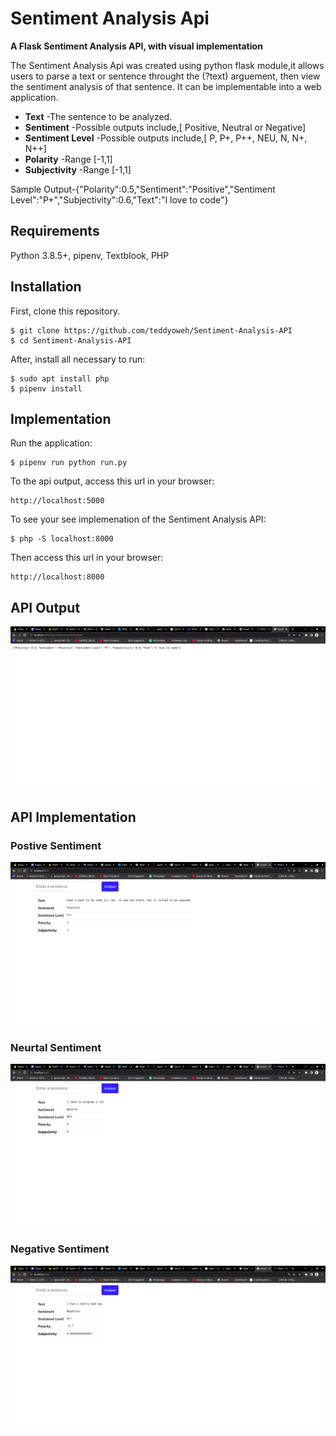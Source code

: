# Sentiment Analysis Api

**A Flask Sentiment Analysis API, with visual implementation**

The Sentiment Analysis Api was created using python flask module,it allows users to parse a text or sentence throught the (?text) arguement, then view the sentiment analysis of that sentence. It can be implementable into a web application.

* **Text** -The sentence to be analyzed.
* **Sentiment** -Possible outputs include,[ Positive, Neutral or Negative]
* **Sentiment Level** -Possible outputs include,[ P, P+, P++, NEU,  N, N+, N++]
* **Polarity** -Range [-1,1]
* **Subjectivity** -Range [-1,1]


 Sample Output-{"Polarity":0.5,"Sentiment":"Positive","Sentiment Level":"P+","Subjectivity":0.6,"Text":"I love to code"}
 
## Requirements

Python 3.8.5+, pipenv, Textblook, PHP

## Installation

First, clone this repository.

    $ git clone https://github.com/teddyoweh/Sentiment-Analysis-API
    $ cd Sentiment-Analysis-API

After, install all necessary to run:

    $ sudo apt install php
    $ pipenv install


## Implementation
Run the application:

	$ pipenv run python run.py

To the api output, access this url in your browser: 

	http://localhost:5000

 
To see your see implemenation of the Sentiment Analysis API:

    $ php -S localhost:8000


Then access this url in your browser: 

    http://localhost:8000

## API Output
![P++](images/api.png)


## API Implementation

### Postive Sentiment
![P++](images/p++.png)

### Neurtal Sentiment
![P++](images/neu.png)

### Negative Sentiment
![P++](images/n++.png)
